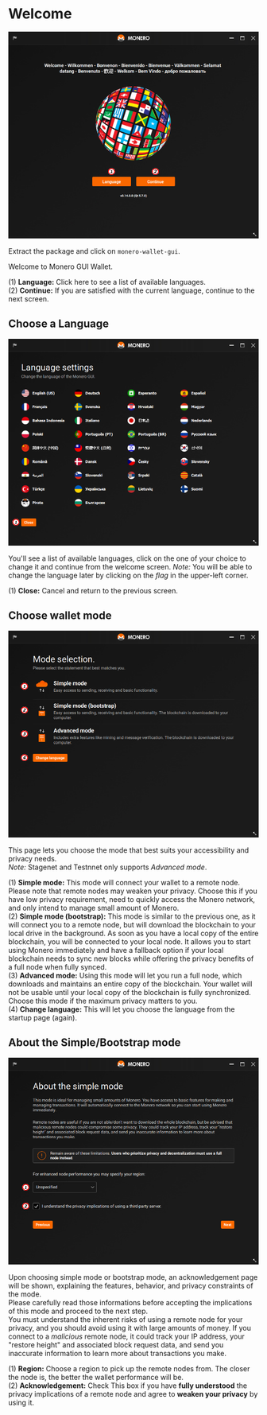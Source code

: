 # Welcome
![Welcome](media/wizard_0-welcome.png)

Extract the package and click on `monero-wallet-gui`.

Welcome to Monero GUI Wallet.

(1) **Language:** Click here to see a list of available languages.  
(2) **Continue:** If you are satisfied with the current language, continue to the next screen.  

## Choose a Language
![Language](media/wizard_1-lang.png)

You'll see a list of available languages, click on the one of your choice to change it and continue from the welcome screen.
*Note:* You will be able to change the language later by clicking on the *flag* in the upper-left corner.

(1) **Close:** Cancel and return to the previous screen.

## Choose wallet mode
![mode](media/wizard_1_1-mode.png)

This page lets you choose the mode that best suits your accessibility and privacy needs.  
*Note:* Stagenet and Testnnet only supports *Advanced mode*.

(1) **Simple mode:** This mode will connect your wallet to a remote node. Please note that remote nodes may weaken your privacy. Choose this if you have low privacy requirement, need to quickly access the Monero network, and only intend to manage small amount of Monero.  
(2) **Simple mode (bootstrap):** This mode is similar to the previous one, as it will connect you to a remote node, but will download the blockchain to your local drive in the background. As soon as you have a local copy of the entire blockchain, you will be connected to your local node. It allows you to start using Monero immediately and have a fallback option if your local blockchain needs to sync new blocks while offering the privacy benefits of a full node when fully synced.  
(3) **Advanced mode:** Using this mode will let you run a full node, which downloads and maintains an entire copy of the blockchain. Your wallet will not be usable until your local copy of the blockchain is fully synchronized. Choose this mode if the maximum privacy matters to you.  
(4) **Change language:** This will let you choose the language from the startup page (again).

## About the Simple/Bootstrap mode
![acknowledgement](media/wizard_1_2-warning.png)

Upon choosing simple mode or bootstrap mode, an acknowledgement page will be shown, explaining the features, behavior, and privacy constraints of the mode.  
Please carefully read those informations before accepting the implications of this mode and proceed to the next step.  
You must understand the inherent risks of using a remote node for your privacy, and you should avoid using it with large amounts of money. If you connect to a *malicious* remote node, it could track your IP address, your "restore height" and associated block request data, and send you inaccurate information to learn more about transactions you make.

(1) **Region:** Choose a region to pick up the remote nodes from. The closer the node is, the better the wallet performance will be.  
(2) **Acknowledgement:** Check This box if you have **fully understood** the privacy implications of a remote node and agree to **weaken your privacy** by using it.
